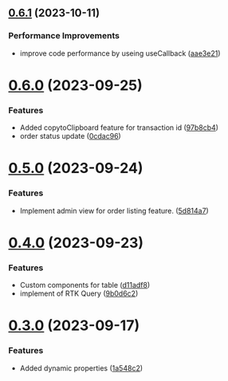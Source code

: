 ## [0.6.1](https://github.com/hossainchisty/LeafLine-Admin/compare/v0.6.0...v0.6.1) (2023-10-11)


### Performance Improvements

* improve code performance by useing useCallback ([aae3e21](https://github.com/hossainchisty/LeafLine-Admin/commit/aae3e210ca31a13b6f9ee3fa21b9c8d71630c31a))



# [0.6.0](https://github.com/hossainchisty/LeafLine-Admin/compare/v0.5.0...v0.6.0) (2023-09-25)


### Features

* Added copytoClipboard feature for transaction id ([97b8cb4](https://github.com/hossainchisty/LeafLine-Admin/commit/97b8cb474b4bbd8234b0e3e1faf4ec723458db69))
* order status update ([0cdac96](https://github.com/hossainchisty/LeafLine-Admin/commit/0cdac96d274c5bf7c9acd9497c4b034467827045))



# [0.5.0](https://github.com/hossainchisty/LeafLine-Admin/compare/v0.4.0...v0.5.0) (2023-09-24)


### Features

* Implement admin view for order listing feature. ([5d814a7](https://github.com/hossainchisty/LeafLine-Admin/commit/5d814a72f84eefefe804bfdecc73a0e6cfa30a9c))



# [0.4.0](https://github.com/hossainchisty/LeafLine-Admin/compare/v0.3.0...v0.4.0) (2023-09-23)


### Features

* Custom components for table ([d11adf8](https://github.com/hossainchisty/LeafLine-Admin/commit/d11adf84a9f105f63accf3087b3edbdf2b9fe54d))
* implement of RTK Query ([9b0d6c2](https://github.com/hossainchisty/LeafLine-Admin/commit/9b0d6c260cc84036d7426c601f4e562fcd704532))



# [0.3.0](https://github.com/hossainchisty/LeafLine-Admin/compare/v0.2.0...v0.3.0) (2023-09-17)


### Features

* Added dynamic properties ([1a548c2](https://github.com/hossainchisty/LeafLine-Admin/commit/1a548c2a43631d89f882dd82fdb299015dac0d7d))



